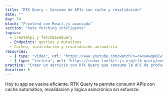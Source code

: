 ```yaml
---
title: "RTK Query – Consumo de APIs con cache y revalidación"
date: ""
day: 74
block: "Frontend con React.js avanzado"
section: "Data fetching inteligente"
topics:
  - createApi y fetchBaseQuery
  - Endpoints: queries y mutations
  - Cacheo, invalidación y revalidación automática
resources:
  - { type: "video", url: "https://www.youtube.com/watch?v=c4vuAwgpDEw" }
  - { type: "lectura", url: "https://redux-toolkit.js.org/rtk-query/overview" }
practice: "Crear un servicio con RTK Query que consuma la API de productos y permita crear, editar y borrar."
duration: 6
---
```


Hoy tu app se vuelve eficiente. RTK Query te permite consumir APIs con cache automático, revalidación y lógica asincrónica sin esfuerzo.